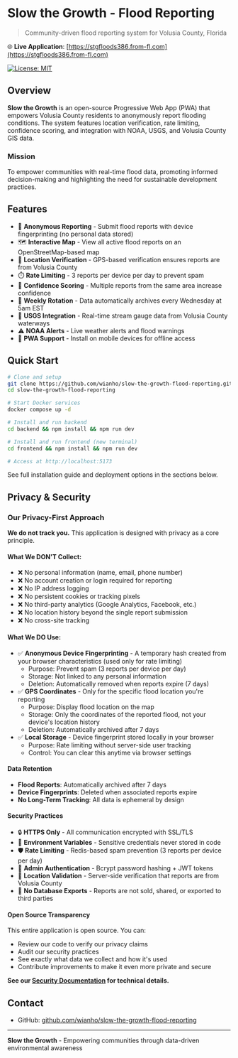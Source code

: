 # Slow the Growth - Flood Reporting

> Community-driven flood reporting system for Volusia County, Florida

🌐 **Live Application**: [https://stgfloods386.from-fl.com](https://stgfloods386.from-fl.com)

[![License: MIT](https://img.shields.io/badge/License-MIT-blue.svg)](LICENSE)

## Overview

**Slow the Growth** is an open-source Progressive Web App (PWA) that empowers Volusia County residents to anonymously report flooding conditions. The system features location verification, rate limiting, confidence scoring, and integration with NOAA, USGS, and Volusia County GIS data.

### Mission

To empower communities with real-time flood data, promoting informed decision-making and highlighting the need for sustainable development practices.

## Features

- 📍 **Anonymous Reporting** - Submit flood reports with device fingerprinting (no personal data stored)
- 🗺️ **Interactive Map** - View all active flood reports on an OpenStreetMap-based map
- 🎯 **Location Verification** - GPS-based verification ensures reports are from Volusia County
- ⏱️ **Rate Limiting** - 3 reports per device per day to prevent spam
- 🔄 **Confidence Scoring** - Multiple reports from the same area increase confidence
- 📅 **Weekly Rotation** - Data automatically archives every Wednesday at 5am EST
- 🌊 **USGS Integration** - Real-time stream gauge data from Volusia County waterways
- ⚠️ **NOAA Alerts** - Live weather alerts and flood warnings
- 📱 **PWA Support** - Install on mobile devices for offline access

## Quick Start

```bash
# Clone and setup
git clone https://github.com/wianho/slow-the-growth-flood-reporting.git
cd slow-the-growth-flood-reporting

# Start Docker services
docker compose up -d

# Install and run backend
cd backend && npm install && npm run dev

# Install and run frontend (new terminal)
cd frontend && npm install && npm run dev

# Access at http://localhost:5173
```

See full installation guide and deployment options in the sections below.

## Privacy & Security

### Our Privacy-First Approach

**We do not track you.** This application is designed with privacy as a core principle.

#### What We DON'T Collect:
- ❌ No personal information (name, email, phone number)
- ❌ No account creation or login required for reporting
- ❌ No IP address logging
- ❌ No persistent cookies or tracking pixels
- ❌ No third-party analytics (Google Analytics, Facebook, etc.)
- ❌ No location history beyond the single report submission
- ❌ No cross-site tracking

#### What We DO Use:
- ✅ **Anonymous Device Fingerprinting** - A temporary hash created from your browser characteristics (used only for rate limiting)
  - Purpose: Prevent spam (3 reports per device per day)
  - Storage: Not linked to any personal information
  - Deletion: Automatically removed when reports expire (7 days)
- ✅ **GPS Coordinates** - Only for the specific flood location you're reporting
  - Purpose: Display flood location on the map
  - Storage: Only the coordinates of the reported flood, not your device's location history
  - Deletion: Automatically archived after 7 days
- ✅ **Local Storage** - Device fingerprint stored locally in your browser
  - Purpose: Rate limiting without server-side user tracking
  - Control: You can clear this anytime via browser settings

#### Data Retention

- **Flood Reports**: Automatically archived after 7 days
- **Device Fingerprints**: Deleted when associated reports expire
- **No Long-Term Tracking**: All data is ephemeral by design

#### Security Practices

- 🔒 **HTTPS Only** - All communication encrypted with SSL/TLS
- 🔐 **Environment Variables** - Sensitive credentials never stored in code
- 🛡️ **Rate Limiting** - Redis-based spam prevention (3 reports per device per day)
- 🔑 **Admin Authentication** - Bcrypt password hashing + JWT tokens
- 📍 **Location Validation** - Server-side verification that reports are from Volusia County
- 🚫 **No Database Exports** - Reports are not sold, shared, or exported to third parties

#### Open Source Transparency

This entire application is open source. You can:
- Review our code to verify our privacy claims
- Audit our security practices
- See exactly what data we collect and how it's used
- Contribute improvements to make it even more private and secure

**See our [Security Documentation](.github/SECURITY.md) for technical details.**

## Contact

- GitHub: [github.com/wianho/slow-the-growth-flood-reporting](https://github.com/wianho/slow-the-growth-flood-reporting)

---

**Slow the Growth** - Empowering communities through data-driven environmental awareness
